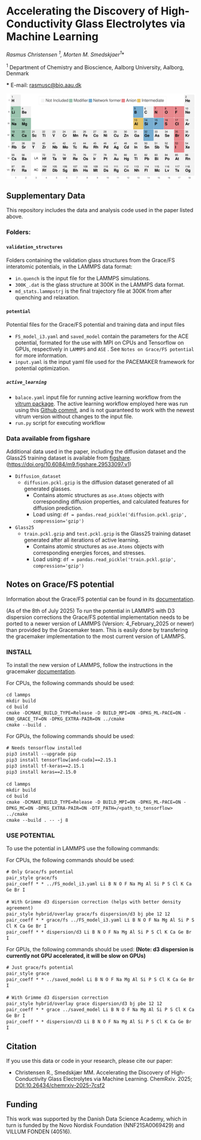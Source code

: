 
# Accelerating the Discovery of High-Conductivity Glass Electrolytes via Machine Learning

**Rasmus Christensen <sup>1*</sup>, Morten M. Smedskjaer<sup>1</sup>**

<sup>1</sup> Department of Chemistry and Bioscience, Aalborg University, Aalborg, Denmark  


**\*** E-mail: [rasmusc@bio.aau.dk](mailto:rasmusc@bio.aau.dk)


![Alt text](periodic_system.svg)

## Supplementary Data
This repository includes the data and analysis code used in the paper listed above. 

### Folders:

#### `validation_structures`
Folders containing the validation glass structures from the Grace/FS interatomic potentials, in the LAMMPS data format:
- `in.quench` is the input file for the LAMMPS simulations.
- `300K_.dat` is the glass structure at 300K in the LAMMPS data format.
- `md_stats.lammpstrj` is the final trajectory file at 300K from after quenching and relaxation.

#### `potential`
Potential files for the Grace/FS potential and training data and input files

- `FS_model_i3.yaml` and `saved_model` contain the parameters for the ACE potential, formated for the use with MPI on CPUs and Tensorflow on GPUs, respectively in `LAMMPS` and `ASE` . See `Notes on Grace/FS potential` for more information. 
- `input.yaml` is the input yaml file used for the PACEMAKER framework for potential optimization.
##### `active_learning`
 - `balace.yaml` input file for running active learning workflow from the [vitrum package](https://vitrum.readthedocs.io/en/latest/). The active learning workflow employed here was run using this [Github commit](https://github.com/R-Chr/vitrum/commit/393454f573d4bae5f57cd9e23e926085838cccb0), and is not guaranteed to work with the newest vitrum version without changes to the input file.
 - `run.py` script for executing workflow


### Data available from figshare
Additional data used in the paper, including the diffusion dataset and the Glass25 training dataset is available from [figshare](https://doi.org/10.6084/m9.figshare.29533097.v1). (https://doi.org/10.6084/m9.figshare.29533097.v1)

- `Diffusion_dataset`
  - `diffusion.pckl.gzip` is the diffusion dataset generated of all generated glasses.
    - Contains atomic structures as `ase.Atoms` objects with corresponding diffusion properties, and calculated features for diffusion prediction.
    - Load using: `df = pandas.read_pickle('diffusion.pckl.gzip', compression='gzip')`
- `Glass25`
  - `train.pckl.gzip` and `test.pckl.gzip` is the Glass25 training dataset generated after all iterations of active learning. 
    - Contains atomic structures as `ase.Atoms` objects with corresponding energies  forces, and stresses.
    - Load using: `df = pandas.read_pickle('train.pckl.gzip', compression='gzip')`


## Notes on Grace/FS potential
Information about the Grace/FS potential can be found in its [documentation](https://gracemaker.readthedocs.io/en/latest/).

(As of the 8th of July 2025) To run the potential in LAMMPS with D3 dispersion corrections the Grace/FS potential implementation needs to be ported to a newer version of LAMMPS (Version: 4_February_2025 or newer)  than provided by the Gracemaker team. This is easily done by transfering the gracemaker implementation to the most current version of LAMMPS.

### INSTALL
To install the new version of LAMMPS, follow the instructions in the gracemaker [documentation](https://gracemaker.readthedocs.io/en/latest/gracemaker/install/#lammps-with-grace).

For CPUs, the following commands should be used:
```
cd lammps
mkdir build
cd build 
cmake -DCMAKE_BUILD_TYPE=Release -D BUILD_MPI=ON -DPKG_ML-PACE=ON -DNO_GRACE_TF=ON -DPKG_EXTRA-PAIR=ON ../cmake
cmake --build .
```

For GPUs, the following commands should be used:
```
# Needs tensorflow installed
pip3 install --upgrade pip
pip3 install tensorflow[and-cuda]==2.15.1
pip3 install tf-keras==2.15.1
pip3 install keras==2.15.0

cd lammps
mkdir build
cd build
cmake -DCMAKE_BUILD_TYPE=Release -D BUILD_MPI=ON -DPKG_ML-PACE=ON -DPKG_MC=ON -DPKG_EXTRA-PAIR=ON -DTF_PATH=/<path_to_tensorflow> ../cmake
cmake --build . -- -j 8
```

### USE POTENTIAL
To use the potential in LAMMPS use the following commands:

For CPUs, the following commands should be used:
```
# Only Grace/fs potential
pair_style grace/fs 
pair_coeff * * ../FS_model_i3.yaml Li B N O F Na Mg Al Si P S Cl K Ca Ge Br I

# With Grimme d3 dispersion correction (helps with better density agreement)
pair_style hybrid/overlay grace/fs dispersion/d3 bj pbe 12 12
pair_coeff * * grace/fs ../FS_model_i3.yaml Li B N O F Na Mg Al Si P S Cl K Ca Ge Br I
pair_coeff * * dispersion/d3 Li B N O F Na Mg Al Si P S Cl K Ca Ge Br I
```

For GPUs, the following commands should be used: **(Note: d3 dispersion is currently not GPU accelerated, it will be slow on GPUs)**
```
# Just grace/fs potential
pair_style grace
pair_coeff * * ../saved_model Li B N O F Na Mg Al Si P S Cl K Ca Ge Br I

# With Grimme d3 dispersion correction 
pair_style hybrid/overlay grace dispersion/d3 bj pbe 12 12
pair_coeff * * grace ../saved_model Li B N O F Na Mg Al Si P S Cl K Ca Ge Br I
pair_coeff * * dispersion/d3 Li B N O F Na Mg Al Si P S Cl K Ca Ge Br I
```

## Citation
If you use this data or code in your research, please cite our paper:
- Christensen R., Smedskjær MM. Accelerating the Discovery of High-Conductivity Glass Electrolytes via Machine Learning. ChemRxiv. 2025; [DOI:10.26434/chemrxiv-2025-7csf2](https://doi.org/10.26434/chemrxiv-2025-7csf2)

## Funding
This work was supported by the Danish Data Science Academy, which in turn is funded by the Novo Nordisk Foundation (NNF21SA0069429) and VILLUM FONDEN (40516).